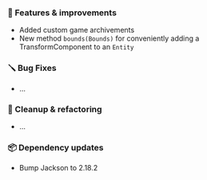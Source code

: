 ### 🚀 Features & improvements

- Added custom game archivements
- New method `bounds(Bounds)` for conveniently adding a TransformComponent to an `Entity`

### 🪛 Bug Fixes

- ...

### 🧽 Cleanup & refactoring

- ...

### 📦 Dependency updates

- Bump Jackson to 2.18.2